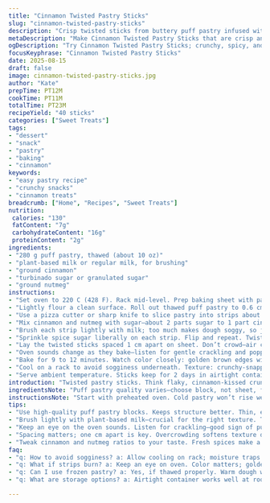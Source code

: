 ```yaml
---
title: "Cinnamon Twisted Pastry Sticks"
slug: "cinnamon-twisted-pastry-sticks"
description: "Crisp twisted sticks from buttery puff pastry infused with cinnamon sugar, baked until golden and flaky. Quick hands and a sharp blade. Dairy-free milk swap suggested, plus exciting nutmeg addition for a spicy lift. About 40 sticks per batch, great crowd pleaser or snack with tea."
metaDescription: "Make Cinnamon Twisted Pastry Sticks that are crisp and flaky. Perfect snack for tea or crowd-pleaser at gatherings."
ogDescription: "Try Cinnamon Twisted Pastry Sticks; crunchy, spicy, and delightful with tea or coffee. Quick prep and baking time. Simple yet intriguing."
focusKeyphrase: "Cinnamon Twisted Pastry Sticks"
date: 2025-08-15
draft: false
image: cinnamon-twisted-pastry-sticks.jpg
author: "Kate"
prepTime: PT12M
cookTime: PT11M
totalTime: PT23M
recipeYield: "40 sticks"
categories: ["Sweet Treats"]
tags:
- "dessert"
- "snack"
- "pastry"
- "baking"
- "cinnamon"
keywords:
- "easy pastry recipe"
- "crunchy snacks"
- "cinnamon treats"
breadcrumb: ["Home", "Recipes", "Sweet Treats"]
nutrition: 
 calories: "130"
 fatContent: "7g"
 carbohydrateContent: "16g"
 proteinContent: "2g"
ingredients:
- "280 g puff pastry, thawed (about 10 oz)"
- "plant-based milk or regular milk, for brushing"
- "ground cinnamon"
- "turbinado sugar or granulated sugar"
- "ground nutmeg"
instructions:
- "Set oven to 220 C (428 F). Rack mid-level. Prep baking sheet with parchment or silicone liner."
- "Lightly flour a clean surface. Roll out thawed puff pastry to 0.6 cm (1/4 in) thickness. Keep edges even for uniform twists."
- "Use a pizza cutter or sharp knife to slice pastry into strips about 1.2 cm (1/2 in) wide by 9 cm (3.5 in) long. Less length means more crunch and quicker bake."
- "Mix cinnamon and nutmeg with sugar—about 2 parts sugar to 1 part cinnamon, pinch nutmeg. Stir to scatter evenly."
- "Brush each strip lightly with milk; too much makes dough soggy, so just enough for seasoning to stick."
- "Sprinkle spice sugar liberally on each strip. Flip and repeat. Twist each strip twice or thrice, tight enough to hold shape but not stretched out."
- "Lay the twisted sticks spaced 1 cm apart on sheet. Don’t crowd—air circulation key to even browning."
- "Oven sounds change as they bake—listen for gentle crackling and popping from butter layers inflating."
- "Bake for 9 to 12 minutes. Watch color closely: golden brown edges with puffed layers. If too light, dry; too dark, bitter."
- "Cool on a rack to avoid sogginess underneath. Texture: crunchy-snappy, not floppy."
- "Serve ambient temperature. Sticks keep for 2 days in airtight container; re-crisp with brief oven warming."
introduction: "Twisted pastry sticks. Think flaky, cinnamon-kissed crunch layered with hint nutmeg, subtle sweetness. No fuss, no frills. Puff pastry ready-made saves hours. Twist for texture, bite for snap. Avoid soggy mess. Target crisp, golden finish. Your kitchen will smell like warm spice market, sugar caramelizing gently. Simple tweak: swap cow's milk with almond or oat milk—keeps dairy allergy off the table without losing the golden glaze sheen. Slicing technique matters; uneven strips bake unevenly, so precision counts. Bake near top rack for better browning if convection oven’s on. Serve warmish, not hot. Cold dulls texture; too hot softens. This snack pairs with black tea or espresso, no sugar added. Crunch. Sigh. Repeat. Great for impromptu guests or late-night munch."
ingredientsNote: "Puff pastry quality varies—choose block, not sheet, for better structure. Thaw fully but keep chilled until ready; warm dough is sticky, tears when rolling. Flour work surface lightly to prevent sticking; too much flour dries edges. Milk optional but crucial for even spice adhesion and color development. Nutmeg adds complexity but use sparingly—intense and can overpower cinnamon. Sugar type impacts texture; turbinado gives slight crunch difference versus fine granulated. Replace sugar with date sugar for whole-foods approach, though texture alters. Twisting technique traps air, creates flaky layers but over-twist tears dough causing leakages. Fresh cinnamon matters; stale powder dulls flavor."
instructionsNote: "Start with preheated oven. Cold pastry won’t rise well. Roll gently for even thickness; variable thickness means uneven bake—thin parts burn, thick stay raw inside. Cut strips uniformly; ragged edges reduce crispness. Brushing milk sparingly maximizes glaze without sogginess—use a pastry brush and dab excess off. Sprinkle spice sugar while milk wet, so it sticks, then turn over to coat both sides—better caramelization and flavor. Twisting is functional and aesthetic; gives character and prevents strips from flattening during bake. Space on pan is non-negotiable; overcrowding traps steam and softens pastry. Listen during baking: crackle means layers puffing; silence means under-bake; harsh dark color means burnt butter. Remove when golden, not brown to avoid bitter notes. Cool completely on wire rack—avoids moisture on bottom and keeps crispness. Storage airtight, at room temp only; refrigeration ruins the crunch. Reheat briefly in hot oven if soft before serving."
tips:
- "Use high-quality puff pastry blocks. Keeps structure better. Thin, even strips are crucial; they bake uniformly. Cool work surface helps too."
- "Brush lightly with plant-based milk—crucial for the right texture. Too much makes them soggy. Just enough for sugar to stick. Sprinkle while wet."
- "Keep an eye on the oven sounds. Listen for crackling—good sign of puffing layers. If silent, check for undercooking."
- "Spacing matters; one cm apart is key. Overcrowding softens texture drastically. Bake close to the top for better browning if your oven allows."
- "Tweak cinnamon and nutmeg ratios to your taste. Fresh spices make a big difference. Stale spices dull flavor; check your pantry."
faq:
- "q: How to avoid sogginess? a: Allow cooling on rack; moisture traps underneath. Ensure baking sheet isn't too crowded. Thin strips fry better."
- "q: What if strips burn? a: Keep an eye on oven. Color matters; golden, not brown. Adjust rack positioning for even heating."
- "q: Can I use frozen pastry? a: Yes, if thawed properly. Warm dough won’t rise well, also sticky when rolling out. Ensure nice layers."
- "q: What are storage options? a: Airtight container works well at room temp. Avoid fridge; it ruins crispness. Brief oven warming revives crunch."

---
```

